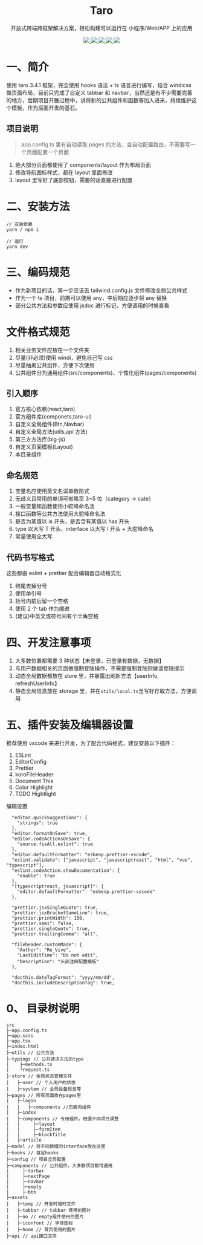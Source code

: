 <!--
 * @Author: Re_Vive
 * @LastEditTime: 2022-06-15 14:50:11
 * @Description: 配置
-->
<div align="center">
  <h1>Taro</h1>
  <p>开放式跨端跨框架解决方案，轻松构建可以运行在 小程序/Web/APP 上的应用</p>
  <a href="https://taro-docs.jd.com/taro/docs/README">
    <img src="https://p3-juejin.byteimg.com/tos-cn-i-k3u1fbpfcp/6e04c79e7bfd420c939f8b5e2b708ad3~tplv-k3u1fbpfcp-zoom-1.image">
  </a>
  <a href="https://reactjs.org/">
    <img src="https://p3-juejin.byteimg.com/tos-cn-i-k3u1fbpfcp/16473fc4202542ad86b139330bf018f7~tplv-k3u1fbpfcp-zoom-1.image">
  </a>
  <a href="https://github.com/umijs/hox">
    <img src="https://p3-juejin.byteimg.com/tos-cn-i-k3u1fbpfcp/0053025b9133449c89ba2399055b20b1~tplv-k3u1fbpfcp-zoom-1.image">
  </a>
  <a href="https://www.typescriptlang.org/">
    <img src="https://p3-juejin.byteimg.com/tos-cn-i-k3u1fbpfcp/cf443410582541768e4bc43a0819fccb~tplv-k3u1fbpfcp-zoom-1.image">
  </a>
  <a href="https://windicss.org/">
    <img src="https://p3-juejin.byteimg.com/tos-cn-i-k3u1fbpfcp/e7ed1081dbd540b99f1ae71cf054fcb1~tplv-k3u1fbpfcp-zoom-1.image">
  </a>

</div>

# 一、简介

使用 taro 3.4.1 框架，完全使用 hooks 语法 + ts 语言进行编写，结合 windicss 做页面布局，目前只完成了自定义 tabbar 和 navbar，当然还是有不少需要完善的地方，后期项目开展过程中，讲将新的公共组件和函数等加入进来，持续维护这个模板，作为后面开发的基石。

## 项目说明

> app.config.ts 里有自动读取 pages 的方法，会自动配置路由，不需要写一个页面配置一个页面

1. 绝大部分页面都使用了 components/layout 作为布局页面
2. 修改导航图标样式，都在 layout 里面修改
3. layout 里写好了底部按钮，需要的话直接进行配置

# 二、安装方法

```
// 安装依赖
yarn / npm i

// 运行
yarn dev
```

# 三、编码规范

- 作为新项目的话，第一步应该去 tailwind.config.js 文件修改全局公共样式
- 作为一个 ts 项目，前期可以使用 any，中后期应逐步将 any 替换
- 部分公共方法和参数应使用 jsdoc 进行标记，方便调用的时候查看

# 文件格式规范

1. 相关业务文件应放在一个文件夹
2. 尽量(非必须)使用 windi，避免自己写 css
3. 尽量抽离公共组件，方便下次使用
4. 公共组件分为通用组件(src/components)、个性化组件(pages/components)

## 引入顺序

1. 官方核心依赖(react,taro)
2. 官方组件库(componets,taro-ui)
3. 自定义全局组件(Btn,Navbar)
4. 自定义全局方法(utils,api 方法)
5. 第三方方法库(big-js)
6. 自定义页面模板(Layout)
7. 本目录组件

## 命名规范

1. 变量名应使用英文名词单数形式
2. 无歧义且常用的单词可省略至 3~5 位（category -> cate）
3. 一般变量和函数使用小驼峰命名法
4. 接口函数等公共方法使用大驼峰命名法
5. 是否为某值以 is 开头，是否含有某值以 has 开头
6. type 以大写 T 开头、interface 以大写 I 开头 + 大驼峰命名
7. 常量使用全大写

## 代码书写格式

这些都由 eslint + prettier 配合编辑器自动格式化

1. 结尾去掉分号
2. 使用单引号
3. 括号内前后留一个空格
4. 使用 2 个 tab 作为缩进
5. (建议)中英文或符号间有个半角空格

# 四、开发注意事项

1. 大多数位置都需要 3 种状态【未登录，已登录有数据，无数据】
2. 与用户数据相关的页面做强制登陆操作，不需要强制登陆则做请登陆提示
3. 动态全局数据都放在 store 里，并暴露出刷新方法【userInfo, refreshUserInfo】
4. 静态全局信息放在 storage 里，并在`utils/local.ts`里写好存取方法，方便调用

# 五、插件安装及编辑器设置

推荐使用 vscode 来进行开发，为了配合代码格式，建议安装以下插件：

1. ESLint
2. EditorConfig
3. Prettier
4. koroFileHeader
5. Document This
6. Color Highlight
7. TODO Hightlight

编辑设置

```
  "editor.quickSuggestions": {
    "strings": true
  },
  "editor.formatOnSave": true,
  "editor.codeActionsOnSave": {
    "source.fixAll.eslint": true
  },
  "editor.defaultFormatter": "esbenp.prettier-vscode",
  "eslint.validate": ["javascript", "javascriptreact", "html", "vue", "typescript"],
  "eslint.codeAction.showDocumentation": {
    "enable": true
  },
  "[typescriptreact, javascript]": {
    "editor.defaultFormatter": "esbenp.prettier-vscode"
  },

  "prettier.jsxSingleQuote": true,
  "prettier.jsxBracketSameLine": true,
  "prettier.printWidth": 150,
  "prettier.semi": false,
  "prettier.singleQuote": true,
  "prettier.trailingComma": "all",

  "fileheader.customMade": {
    "Author": "Re_Vive",
    "LastEditTime": "Do not edit",
    "Description": "头部注释配置模板"
  },

  "docthis.dateTagFormat": "yyyy/mm/dd",
  "docthis.includeDescriptionTag": true,
```

# 0、 目录树说明

```
src
├─app.config.ts
├─app.scss
├─app.tsx
├─index.html
├─utils // 公共方法
├─typings // 公共请求方法的type
|    ├─methods.ts
|    └request.ts
├─store // 全局状态管理文件
|   ├─user // 个人用户的状态
|   ├─system // 全局设备信息等
├─pages // 所有页面放在pages里
|   ├─login
|   |   ├─components //页面内组件
|   ├─index
|   ├─components // 专用组件，根据不同项目调整
|   |     ├─layout
|   |     ├─formItem
|   |     ├─blockTitle
|   ├─article
├─model // 将不同数据的interface放在这里
├─hooks // 自定hooks
├─config // 项目全局配置
├─components // 公共组件，大多数项目都可通用
|     ├─tarbar
|     ├─nextPage
|     ├─navbar
|     ├─empty
|     ├─btn
├─assets
|   ├─temp // 开发时临时文件
|   ├─tabbar // tabbar 使用的图片
|   ├─no // empty组件使用的图片
|   ├─iconfont // 字体图标
|   ├─home // 首页使用的图片
├─api // api接口文件
```
